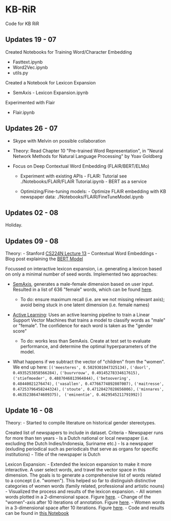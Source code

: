 # KB-RiR
Code for KB RiR

## Updates 19 - 07

Created Notebooks for Training Word/Character Embedding

- Fasttext.ipynb
- Word2Vec.ipynb
- utils.py

Created a Notebook for Lexicon Expansion

- SemAxis - Lexicon Expansion.ipynb

Experimented with Flair

- Flair.ipynb

## Updates 26 - 07

- Skype with Melvin on possible collaboration

- Theory: Read Chapter 10 "Pre-trained Word Representation", in "Neural Network Methods for Natural Language Processing" by Yoav Goldberg

- Focus on Deep Contextual Word Embedding (FLAIR/BERT/ELMo)
	- Experiment with existing APIs
			- FLAIR: Tutorial see ./Notebooks/FLAIR/FLAIR Tutorial.ipynb
			- BERT as a service 
			
	- Optimizing/Fine-tuning models:
			- Optimize FLAIR embedding with KB newspaper data: ./Notebooks/FLAIR/FineTuneModel.ipynb

## Updates 02 - 08

Holiday.

## Updates 09 - 08

Theory: 
     - Stanford [CS224N  Lecture 13](https://www.youtube.com/watch?v=S-CspeZ8FHc&feature=youtu.be) – Contextual Word Embeddings
    - Blog post explaining the [BERT Model](http://jalammar.github.io/illustrated-bert/)
    
Focussed on interactive lexicon expansion, i.e. generating a lexicon based on only a minimal number of seed words. Implemented two approaches:

- [SemAxis](https://github.com/kasparvonbeelen/KB-RiR/blob/master/Notebooks/LexiconExpansion/Interactive-Lexicon-Expansion-SemAxis.ipynb), generates a male-female dimension based on user input. Resulted in a list of 636 "female" words, which can be found [here](https://github.com/kasparvonbeelen/KB-RiR/blob/master/Notebooks/LexiconExpansion/result/female_lexicon.txt). 

	- To do: ensure maximum recall (i.e. are we not missing relevant axis); avoid being stuck in one latent dimension (i.e. female names)
				
- [Active Learning](https://github.com/kasparvonbeelen/KB-RiR/blob/master/Notebooks/LexiconExpansion/Interactive-Lexicon-Expansion-ActiveLearning.ipynb): Uses an active learning pipeline to train a Linear Support Vector Machines that trains a model to classify words as "male" or "female". The confidence for each word is taken as the "gender score"

	- To do: works less than SemAxis. Create at test set to evaluate performance, and determine the optimal hyperparameters of the model.
	
- What happens if we subtract the vector of "children" from the "women". We end up here:
`[('meesteres', 0.5029301047325134),`
 `('doorl', 0.4935253858566284),`
 `('buurvrouw', 0.49145278334617615),`
 `('stiefmoeder', 0.4887046813964844),`
 `('betoovering', 0.48440021276474),`
 `('vasallen', 0.47766774892807007),`
 `('maitresse', 0.47253796458244324),`
 `('stoute', 0.47128427028656006),`
 `('minnares', 0.46352386474609375),`
` ('eminentie', 0.4629545211791992)]`

## Update 16 - 08

Theory:
	- Started to compile literature on historical gender stereotypes.
	
Created list of newspapers to include in dataset. Criteria
	- Newspaper runs for more than ten years
	- Is a Dutch national or local newspaper (i.e. excluding the Dutch Indies/Indonesia, Suriname etc.)
	- Is a newspaper (exluding periodical such as periodicals that serve as organs for specific institutions)
	- Title of the newspaper is Dutch
	
Lexicon Expansion:
	- Extended the lexicon expansion to make it more interactive. A user select words, and travel the vector space in this dimension. The goals is to generate a comprehensive list of words related to a concept (i.e. "women"). This helped so far to distinguish distinctive categories of women words (family related, professional and artistic nouns)
	- Visualized the process and results of the lexicon expansion.
		- All women words plotted in a 2-dimensional space. Figure [here](./Notebooks/LexiconExpansion/fig/women_words_2d.png).
		- Change of the "women"-axis after 10 iterations of annotation. Figure [here](./Notebooks/LexiconExpansion/fig/semaxis_movemnt.png).
		- Women words in a 3-dimensional space after 10 iterations. Figure [here](./Notebooks/LexiconExpansion/fig/women_words_3d_iteration10.png).
	- Code and results can be found in [this Notebook](./Notebooks/LexiconExpansion/Interactive-Lexicon-Expansion-SemAxis-Vis.ipynb)
